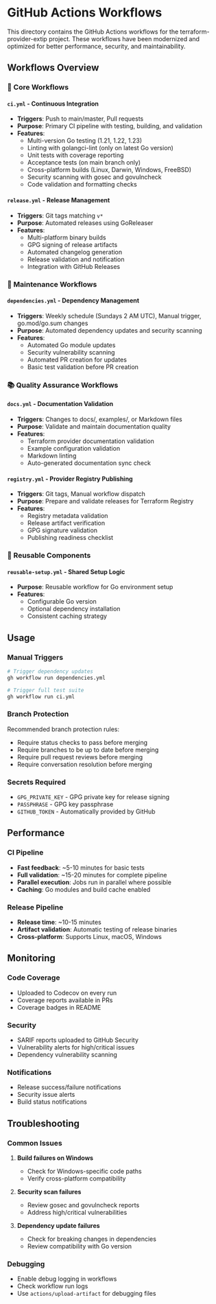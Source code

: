 # GitHub Actions Workflows

This directory contains the GitHub Actions workflows for the terraform-provider-extip project. These workflows have been modernized and optimized for better performance, security, and maintainability.

## Workflows Overview

### 🔧 Core Workflows

#### `ci.yml` - Continuous Integration
- **Triggers**: Push to main/master, Pull requests
- **Purpose**: Primary CI pipeline with testing, building, and validation
- **Features**:
  - Multi-version Go testing (1.21, 1.22, 1.23)
  - Linting with golangci-lint (only on latest Go version)
  - Unit tests with coverage reporting
  - Acceptance tests (on main branch only)
  - Cross-platform builds (Linux, Darwin, Windows, FreeBSD)
  - Security scanning with gosec and govulncheck
  - Code validation and formatting checks

#### `release.yml` - Release Management
- **Triggers**: Git tags matching `v*`
- **Purpose**: Automated releases using GoReleaser
- **Features**:
  - Multi-platform binary builds
  - GPG signing of release artifacts
  - Automated changelog generation
  - Release validation and notification
  - Integration with GitHub Releases

### 🔄 Maintenance Workflows

#### `dependencies.yml` - Dependency Management
- **Triggers**: Weekly schedule (Sundays 2 AM UTC), Manual trigger, go.mod/go.sum changes
- **Purpose**: Automated dependency updates and security scanning
- **Features**:
  - Automated Go module updates
  - Security vulnerability scanning
  - Automated PR creation for updates
  - Basic test validation before PR creation

### 📚 Quality Assurance Workflows

#### `docs.yml` - Documentation Validation
- **Triggers**: Changes to docs/, examples/, or Markdown files
- **Purpose**: Validate and maintain documentation quality
- **Features**:
  - Terraform provider documentation validation
  - Example configuration validation
  - Markdown linting
  - Auto-generated documentation sync check

#### `registry.yml` - Provider Registry Publishing
- **Triggers**: Git tags, Manual workflow dispatch
- **Purpose**: Prepare and validate releases for Terraform Registry
- **Features**:
  - Registry metadata validation
  - Release artifact verification
  - GPG signature validation
  - Publishing readiness checklist

### 🔧 Reusable Components

#### `reusable-setup.yml` - Shared Setup Logic
- **Purpose**: Reusable workflow for Go environment setup
- **Features**:
  - Configurable Go version
  - Optional dependency installation
  - Consistent caching strategy

## Usage

### Manual Triggers
```bash
# Trigger dependency updates
gh workflow run dependencies.yml

# Trigger full test suite
gh workflow run ci.yml
```

### Branch Protection
Recommended branch protection rules:
- Require status checks to pass before merging
- Require branches to be up to date before merging
- Require pull request reviews before merging
- Require conversation resolution before merging

### Secrets Required
- `GPG_PRIVATE_KEY` - GPG private key for release signing
- `PASSPHRASE` - GPG key passphrase
- `GITHUB_TOKEN` - Automatically provided by GitHub

## Performance

### CI Pipeline
- **Fast feedback**: ~5-10 minutes for basic tests
- **Full validation**: ~15-20 minutes for complete pipeline
- **Parallel execution**: Jobs run in parallel where possible
- **Caching**: Go modules and build cache enabled

### Release Pipeline
- **Release time**: ~10-15 minutes
- **Artifact validation**: Automatic testing of release binaries
- **Cross-platform**: Supports Linux, macOS, Windows

## Monitoring

### Code Coverage
- Uploaded to Codecov on every run
- Coverage reports available in PRs
- Coverage badges in README

### Security
- SARIF reports uploaded to GitHub Security
- Vulnerability alerts for high/critical issues
- Dependency vulnerability scanning

### Notifications
- Release success/failure notifications
- Security issue alerts
- Build status notifications

## Troubleshooting

### Common Issues

1. **Build failures on Windows**
   - Check for Windows-specific code paths
   - Verify cross-platform compatibility

2. **Security scan failures**
   - Review gosec and govulncheck reports
   - Address high/critical vulnerabilities

3. **Dependency update failures**
   - Check for breaking changes in dependencies
   - Review compatibility with Go version

### Debugging
- Enable debug logging in workflows
- Check workflow run logs
- Use `actions/upload-artifact` for debugging files 